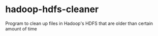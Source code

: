 hadoop-hdfs-cleaner
===================

Program to clean up files in Hadoop's HDFS that are older than certain amount of time
